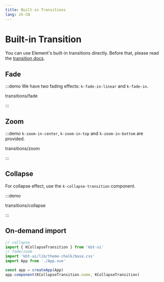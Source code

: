 ```yaml
---
title: Built-in Transitions
lang: zh-CN
---
```


# Built-in Transition

You can use Element's built-in transitions directly.
Before that, please read the [transition docs](https://vuejs.org/guide/built-ins/transition.html).

## Fade

:::demo We have two fading effects: `k-fade-in-linear` and `k-fade-in`.

transitions/fade

:::

## Zoom

:::demo `k-zoom-in-center`, `k-zoom-in-top` and `k-zoom-in-bottom` are provided.

transitions/zoom

:::

## Collapse

For collapse effect, use the `k-collapse-transition` component.

:::demo

transitions/collapse

:::

## On-demand import

```ts
// collapse
import { KCollapseTransition } from 'kbt-ui'
// fade/zoom
import 'kbt-ui/lib/theme-chalk/base.css'
import App from './App.vue'

const app = createApp(App)
app.component(KCollapseTransition.name, KCollapseTransition)
```
